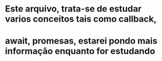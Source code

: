 # Este arquivo, trata-se de estudar varios conceitos tais como callback,
# await, promesas, estarei pondo mais informação enquanto for estudando #